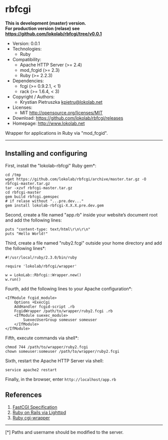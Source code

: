 rbfcgi
======
**This is development (master) version.<br> For production version (relase) see
<https://github.com/lokolab/rbfcgi/tree/v0.0.1>**
- Version: 0.0.1
- Technologies:
  - Ruby
- Compatibility:
  - Apache HTTP Server (>= 2.4)
  - mod_fcgid (>= 2.3)
  - Ruby (>= 2.2.3)
- Dependencies:
  - fcgi (>= 0.9.2.1, < 1)
  - rack (>= 1.6.4, < 3)
- Copyright / Authors:
  - Krystian Pietruszka <kpietru@lokolab.net>
- Licenses:
  - MIT <http://opensource.org/licenses/MIT>
- Download: <https://github.com/lokolab/rbfcgi/releases>
- Homepage: <http://www.lokolab.net>

Wrapper for applications in Ruby via "mod_fcgid".
_________________________________________________

Installing and configuring
--------------------------

First, install the "lokolab-rbfcgi" Ruby gem*:

    cd /tmp
    wget https://github.com/lokolab/rbfcgi/archive/master.tar.gz -O rbfcgi-master.tar.gz
    tar -xzvf rbfcgi-master.tar.gz
    cd rbfcgi-master
    gem build rbfcgi.gemspec
    # if relase without "...pre.dev..."
    gem install lokolab-rbfcgi-X.X.X.pre.dev.gem

Second, create a file named "app.rb" inside your
website’s document root and add the following lines:

    puts "content-type: text/html\r\n\r\n"
    puts "Hello World!"

Third, create a file named "ruby2.fcgi" outside
your home directory and add the following lines*:

    #!/usr/local/ruby/2.3.0/bin/ruby

    require 'lokolab/rbfcgi/wrapper'

    w = LokoLab::Rbfcgi::Wrapper.new()
    w.run()

Fourth, add the following lines to your Apache configuration*:

    <IfModule fcgid_module>
        Options +ExecCgi
        AddHandler fcgid-script .rb
        FcgidWrapper /path/to/wrapper/ruby2.fcgi .rb
        <IfModule suexec_module>
            SuexecUserGroup someuser someuser
        </IfModule>
    </IfModule>

Fifth, execute commands via shell*:

    chmod 744 /path/to/wrapper/ruby2.fcgi
    chown someuser:someuser /path/to/wrapper/ruby2.fcgi

Sixth, restart the Apache HTTP Server via shell:

    service apache2 restart

Finally, in the browser, enter `http://localhost/app.rb`

References
----------

1. [FastCGI Specification][1]
2. [Ruby on Rails via Lighttpd][2]
3. [Ruby cgi-wrapper][3]

[1]: http://web.archive.org/web/20160306081510/http://fastcgi.com/drupal/node/6?q=node/22
[2]: http://cholla.mmto.org/computers/web/rails/lighttpd_rails.html
[3]: http://svn.coderepos.org/share/lang/ruby/misc/cgi-wrapper/ruby-fcgi.rb

________________________________________________________
[*] Paths and username should be modified to the server.


